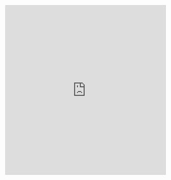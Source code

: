 <iframe class="airtable-embed" src="https://airtable.com/embed/shr46LJFVPl1n9les?backgroundColor=blue&viewControls=on" frameborder="0" onmousewheel="" width="100%" height="533" style="background: transparent; border: 1px solid #ccc;"></iframe>
